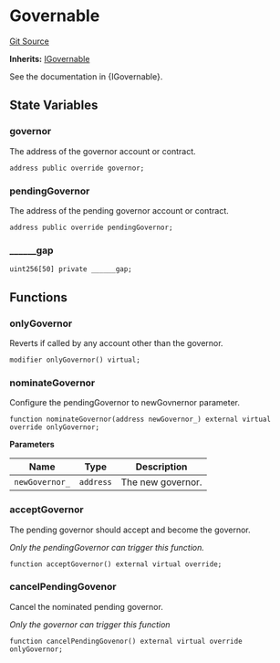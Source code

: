 # Governable
[Git Source](https://github.com/isle-labs/isle-contract/blob/main/contracts/abstracts/Governable.sol)

**Inherits:**
[IGovernable](/docs/contracts/interfaces/IGovernable.md)

See the documentation in {IGovernable}.


## State Variables

### governor

The address of the governor account or contract.


```solidity
address public override governor;
```


### pendingGovernor
The address of the pending governor account or contract.


```solidity
address public override pendingGovernor;
```


### ______gap

```solidity
uint256[50] private ______gap;
```


## Functions

### onlyGovernor

Reverts if called by any account other than the governor.


```solidity
modifier onlyGovernor() virtual;
```

### nominateGovernor

Configure the pendingGovernor to newGovnernor parameter.


```solidity
function nominateGovernor(address newGovernor_) external virtual override onlyGovernor;
```
**Parameters**

| Name           | Type      | Description       |
| -------------- | ----------| ----------------- |
| `newGovernor_` | `address` | The new governor. |


### acceptGovernor

The pending governor should accept and become the governor.

_Only the pendingGovernor can trigger this function._


```solidity
function acceptGovernor() external virtual override;
```

### cancelPendingGovenor

Cancel the nominated pending governor.

_Only the governor can trigger this function_

```solidity
function cancelPendingGovenor() external virtual override onlyGovernor;
```


